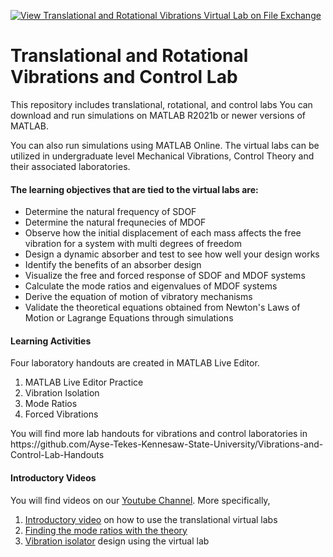 [![View Translational and Rotational Vibrations Virtual Lab on File Exchange](https://www.mathworks.com/matlabcentral/images/matlab-file-exchange.svg)](https://www.mathworks.com/matlabcentral/fileexchange/111285-translational-and-rotational-vibrations-virtual-lab)
# Translational and Rotational Vibrations and Control Lab
This repository includes translational, rotational, and control labs
You can download and run simulations on MATLAB R2021b or newer versions of MATLAB. 
<p>
You can also run simulations using MATLAB Online. The virtual labs can be utilized in undergraduate level Mechanical Vibrations, Control Theory and their associated laboratories.

#### The learning objectives that are tied to the virtual labs are:
- Determine the natural frequency of SDOF
- Determine the natural frequnecies of MDOF
- Observe how the initial displacement of each mass affects the free vibration for a system with multi degrees of freedom
- Design a dynamic absorber and test to see how well your design works
- Identify the benefits of an absorber design
- Visualize the free and forced response of SDOF and MDOF systems
- Calculate the mode ratios and eigenvalues of MDOF systems
- Derive the equation of motion of vibratory mechanisms
- Validate the theoretical equations obtained from Newton's Laws of Motion or Lagrange Equations through simulations

#### Learning Activities
Four laboratory handouts are created in MATLAB Live Editor. 
1. MATLAB Live Editor Practice
2. Vibration Isolation
3. Mode Ratios
4. Forced Vibrations
<p>
You will find more lab handouts for vibrations and control laboratories in https://github.com/Ayse-Tekes-Kennesaw-State-University/Vibrations-and-Control-Lab-Handouts

#### Introductory Videos
You will find videos on our [Youtube Channel](https://www.youtube.com/@aysetekes-virtuallabforeng6419/videos). 
More specifically,
1. [Introductory video](https://www.youtube.com/watch?v=-PQNEZjs-Vo) on how to use the translational virtual labs
2. [Finding the mode ratios with the theory](https://www.youtube.com/watch?v=r5evFOfwi5E&t=3s)
3. [Vibration isolator](https://www.youtube.com/watch?v=2kpYW4cosYA&t=3s) design using the virtual lab 





